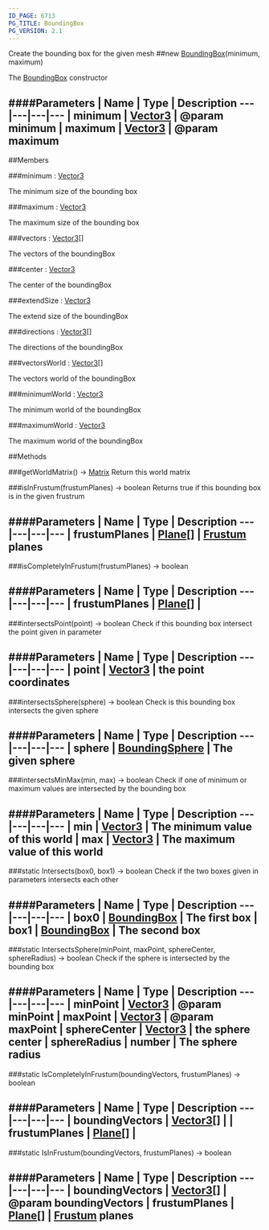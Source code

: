 ```yaml
---
ID_PAGE: 6713
PG_TITLE: BoundingBox
PG_VERSION: 2.1
---
```


Create the bounding box for the given mesh
##new [BoundingBox](page.php?p=6713)(minimum, maximum)



The [BoundingBox](page.php?p=6713) constructor




####Parameters
 | Name | Type | Description
---|---|---|---
 | minimum | [Vector3](page.php?p=6751) | @param minimum
 | maximum | [Vector3](page.php?p=6751) | @param maximum
---

##Members

###minimum : [Vector3](page.php?p=6751)




The minimum size of the bounding box



###maximum : [Vector3](page.php?p=6751)




The maximum size of the bounding box



###vectors : [Vector3](page.php?p=6751)[]




The vectors of the boundingBox



###center : [Vector3](page.php?p=6751)




The center of the boundingBox



###extendSize : [Vector3](page.php?p=6751)




The extend size of the boundingBox



###directions : [Vector3](page.php?p=6751)[]




The directions of the boundingBox



###vectorsWorld : [Vector3](page.php?p=6751)[]




The vectors world of the boundingBox



###minimumWorld : [Vector3](page.php?p=6751)




The minimum world of the boundingBox



###maximumWorld : [Vector3](page.php?p=6751)




The maximum world of the boundingBox











##Methods

###getWorldMatrix() &rarr; [Matrix](page.php?p=6754)
Return this world matrix






###isInFrustum(frustumPlanes) &rarr; boolean
Returns true if this bounding box is in the given frustrum





####Parameters
 | Name | Type | Description
---|---|---|---
 | frustumPlanes | [Plane](page.php?p=6755)[] | [Frustum](page.php?p=6757) planes
---

###isCompletelyInFrustum(frustumPlanes) &rarr; boolean



####Parameters
 | Name | Type | Description
---|---|---|---
 | frustumPlanes | [Plane](page.php?p=6755)[] | 
---

###intersectsPoint(point) &rarr; boolean
Check if this bounding box intersect the point given in parameter





####Parameters
 | Name | Type | Description
---|---|---|---
 | point | [Vector3](page.php?p=6751) | the point coordinates
---

###intersectsSphere(sphere) &rarr; boolean
Check is this bounding box intersects the given sphere





####Parameters
 | Name | Type | Description
---|---|---|---
 | sphere | [BoundingSphere](page.php?p=6715) | The given sphere
---

###intersectsMinMax(min, max) &rarr; boolean
Check if one of minimum or maximum values are intersected by the bounding box





####Parameters
 | Name | Type | Description
---|---|---|---
 | min | [Vector3](page.php?p=6751) | The minimum value of this world
 | max | [Vector3](page.php?p=6751) | The maximum value of this world
---

###static Intersects(box0, box1) &rarr; boolean
Check if the two boxes given in parameters intersects each other





####Parameters
 | Name | Type | Description
---|---|---|---
 | box0 | [BoundingBox](page.php?p=6713) | The first box
 | box1 | [BoundingBox](page.php?p=6713) | The second box
---

###static IntersectsSphere(minPoint, maxPoint, sphereCenter, sphereRadius) &rarr; boolean
Check if the sphere is intersected by the bounding box





####Parameters
 | Name | Type | Description
---|---|---|---
 | minPoint | [Vector3](page.php?p=6751) | @param minPoint
 | maxPoint | [Vector3](page.php?p=6751) | @param maxPoint
 | sphereCenter | [Vector3](page.php?p=6751) | the sphere center
 | sphereRadius | number | The sphere radius
---

###static IsCompletelyInFrustum(boundingVectors, frustumPlanes) &rarr; boolean



####Parameters
 | Name | Type | Description
---|---|---|---
 | boundingVectors | [Vector3](page.php?p=6751)[] | 
 | frustumPlanes | [Plane](page.php?p=6755)[] | 
---

###static IsInFrustum(boundingVectors, frustumPlanes) &rarr; boolean

####Parameters
 | Name | Type | Description
---|---|---|---
 | boundingVectors | [Vector3](page.php?p=6751)[] | @param boundingVectors
 | frustumPlanes | [Plane](page.php?p=6755)[] | [Frustum](page.php?p=6757) planes
---
